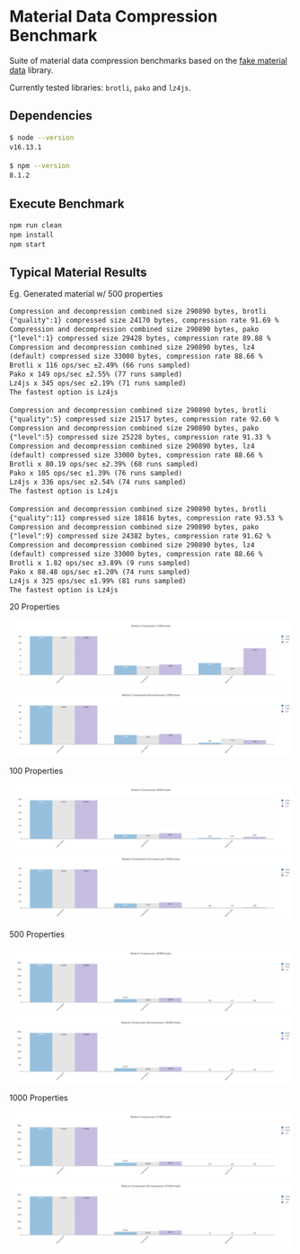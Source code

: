 # Material Data Compression Benchmark

Suite of material data compression benchmarks based on the [fake material data](https://github.com/dstanesc/fake-material-data) library.

Currently tested libraries: `brotli`, `pako` and `lz4js`.

## Dependencies

```sh
$ node --version
v16.13.1

$ npm --version
8.1.2
```

## Execute Benchmark

```sh
npm run clean
npm install
npm start
```

## Typical Material Results

Eg. Generated material w/ 500 properties
```
Compression and decompression combined size 290890 bytes, brotli {"quality":1} compressed size 24170 bytes, compression rate 91.69 %
Compression and decompression combined size 290890 bytes, pako {"level":1} compressed size 29428 bytes, compression rate 89.88 %
Compression and decompression combined size 290890 bytes, lz4 (default) compressed size 33000 bytes, compression rate 88.66 %
Brotli x 116 ops/sec ±2.49% (66 runs sampled)
Pako x 149 ops/sec ±2.55% (77 runs sampled)
Lz4js x 345 ops/sec ±2.19% (71 runs sampled)
The fastest option is Lz4js

Compression and decompression combined size 290890 bytes, brotli {"quality":5} compressed size 21517 bytes, compression rate 92.60 %
Compression and decompression combined size 290890 bytes, pako {"level":5} compressed size 25228 bytes, compression rate 91.33 %
Compression and decompression combined size 290890 bytes, lz4 (default) compressed size 33000 bytes, compression rate 88.66 %
Brotli x 80.19 ops/sec ±2.39% (68 runs sampled)
Pako x 105 ops/sec ±1.39% (76 runs sampled)
Lz4js x 336 ops/sec ±2.54% (74 runs sampled)
The fastest option is Lz4js

Compression and decompression combined size 290890 bytes, brotli {"quality":11} compressed size 18816 bytes, compression rate 93.53 %
Compression and decompression combined size 290890 bytes, pako {"level":9} compressed size 24382 bytes, compression rate 91.62 %
Compression and decompression combined size 290890 bytes, lz4 (default) compressed size 33000 bytes, compression rate 88.66 %
Brotli x 1.82 ops/sec ±3.89% (9 runs sampled)
Pako x 88.48 ops/sec ±1.20% (74 runs sampled)
Lz4js x 325 ops/sec ±1.99% (81 runs sampled)
The fastest option is Lz4js

```
20 Properties

![](./img/12068-medc.png)
![](./img/12068-medcd.png)

100 Properties

![](./img/58428-medc.png)
![](./img/58428-medcd.png)

500 Properties

![](./img/290890-medc.png)
![](./img/290890-medcd.png)

1000 Properties

![](./img/574660-medc.png)
![](./img/574660-medcd.png)

